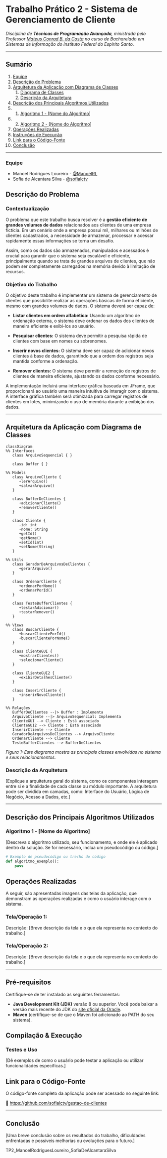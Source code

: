 # Trabalho Prático 2 - Sistema de Gerenciamento de Cliente

_Disciplina de **Técnicas de Programação Avançada**, ministrada pelo Professor [Mateus Conrad B. da Costa](https://github.com/mbarcosta) no curso de Bacharelado em Sistemas de Informação do Instituto Federal do Espírito Santo_.

---

## Sumário
1. [Equipe](#equipe)
2. [Descrição do Problema](#descrição-do-problema)
3. [Arquitetura da Aplicação com Diagrama de Classes](#arquitetura-da-aplicação-com-diagrama-de-classes)
    1. [Diagrama de Classes](#diagrama-de-classes)
    2. [Descrição da Arquitetura](#descrição-da-arquitetura)
6. [Descrição dos Principais Algoritmos Utilizados](#descrição-dos-principais-algoritmos-utilizados)
7.    1. [Algoritmo 1 - [Nome do Algoritmo]](#algoritmo-1---nome-do-algoritmo)
8.    2. [Algoritmo 2 - [Nome do Algoritmo]](#algoritmo-2---nome-do-algoritmo)
9. [Operações Realizadas](#operações-realizadas)
10. [Instruções de Execução](#instruções-de-execução)
11. [Link para o Código-Fonte](#link-para-o-código-fonte)
12. [Conclusão](#conclusão)

---
### Equipe

- Manoel Rodrigues Loureiro - [@ManoelRL](https://github.com/ManoelRL)
- Sofia de Alcantara Silva - [@sofialctv](https://sofialctv)

## Descrição do Problema

### Contextualização

O problema que este trabalho busca resolver é a **gestão eficiente de grandes volumes de dados** relacionados aos clientes de uma empresa fictícia. Em um cenário onde a empresa possui mil, milhares ou milhões de clientes cadastrados, a necessidade de armazenar, processar e acessar rapidamente essas informações se torna um desafio.

Assim, como os dados são armazenados, manipulados e acessados é crucial para garantir que o sistema seja escalável e eficiente, principalmente quando se trata de grandes arquivos de clientes, que não podem ser completamente carregados na memória devido à limitação de recursos.

### Objetivo do Trabalho

O objetivo deste trabalho é implementar um sistema de gerenciamento de clientes que possibilite realizar as operações básicas de forma eficiente, mesmo com grandes volumes de dados. O sistema deverá ser capaz de:

- **Listar clientes em ordem alfabética:** Usando um algoritmo de ordenação externa, o sistema deve ordenar os dados dos clientes de maneira eficiente e exibi-los ao usuário.

- **Pesquisar clientes:** O sistema deve permitir a pesquisa rápida de clientes com base em nomes ou sobrenomes.

- **Inserir novos clientes:** O sistema deve ser capaz de adicionar novos clientes à base de dados, garantindo que a ordem dos registros seja mantida conforme a ordenação.

- **Remover clientes:** O sistema deve permitir a remoção de registros de clientes de maneira eficiente, ajustando os dados conforme necessário.

A implementação incluirá uma interface gráfica baseada em JFrame, que proporcionará ao usuário uma maneira intuitiva de interagir com o sistema. A interface gráfica também será otimizada para carregar registros de clientes em lotes, minimizando o uso de memória durante a exibição dos dados.

---

## Arquitetura da Aplicação com Diagrama de Classes

```mermaid
classDiagram
%% Interfaces
   class ArquivoSequencial { }

   class Buffer { }

%% Models
   class ArquivoCliente {
      +lerArquivo()
      +salvarArquivo()
   }

   class BufferDeClientes {
      +adicionarCliente()
      +removerCliente()
   }

   class Cliente {
      -id: int
      -nome: String
      +getId()
      +getNome()
      +setId(int)
      +setNome(String)
   }

%% Utils
   class GeradorDeArquivosDeClientes {
      +gerarArquivo()
   }

   class OrdenarCliente {
      +ordenarPorNome()
      +ordenarPorId()
   }

   class TesteBufferClientes {
      +testarAdicionar()
      +testarRemover()
   }

%% Views
   class BuscarCliente {
      +buscarClientePorId()
      +buscarClientePorNome()
   }

   class ClienteGUI {
      +mostrarClientes()
      +selecionarCliente()
   }

   class ClienteGUI2 {
      +exibirDetalhesCliente()
   }

   class InserirCliente {
      +inserirNovoCliente()
   }

%% Relações
   BufferDeClientes --|> Buffer : Implementa
   ArquivoCliente --|> ArquivoSequencial: Implementa
   ClienteGUI --> Cliente : Está associado
   ClienteGUI2 --> Cliente : Está associado
   InserirCliente --> Cliente
   GeradorDeArquivosDeClientes --> ArquivoCliente
   OrdenarCliente --> Cliente
   TesteBufferClientes --> BufferDeClientes

```
_Figura 1: Este diagrama mostra as principais classes envolvidas no sistema e seus relacionamentos._

### Descrição da Arquitetura

[Explique a arquitetura geral do sistema, como os componentes interagem entre si e a finalidade de cada classe ou módulo importante. A arquitetura pode ser dividida em camadas, como: Interface do Usuário, Lógica de Negócio, Acesso a Dados, etc.]

---

## Descrição dos Principais Algoritmos Utilizados

### Algoritmo 1 - [Nome do Algoritmo]

[Descreva o algoritmo utilizado, seu funcionamento, e onde ele é aplicado dentro da solução. Se for necessário, inclua um pseudocódigo ou código.]

```python
# Exemplo de pseudocódigo ou trecho do código
def algoritmo_exemplo():
    pass
```

## Operações Realizadas

A seguir, são apresentadas imagens das telas da aplicação, que demonstram as operações realizadas e como o usuário interage com o sistema.

### Tela/Operação 1:
Descrição: [Breve descrição da tela e o que ela representa no contexto do trabalho.]

### Tela/Operação 2:
Descrição: [Breve descrição da tela e o que ela representa no contexto do trabalho.]

---
## Pré-requisitos
Certifique-se de ter instalado as seguintes ferramentas:
- **Java Development Kit (JDK)** versão 8 ou superior. Você pode baixar a versão mais recente do JDK do [site oficial da Oracle](https://www.oracle.com/java/technologies/javase-jdk11-downloads.html).
- **Maven** (certifique-se de que o Maven foi adicionado ao PATH do seu sistema).

## **Compilação & Execução**


### **Testes e Uso**
[Dê exemplos de como o usuário pode testar a aplicação ou utilizar funcionalidades específicas.]

## Link para o Código-Fonte
O código-fonte completo da aplicação pode ser acessado no seguinte link:

🔗 https://github.com/sofialctv/gestao-de-clientes

---
## Conclusão
[Uma breve conclusão sobre os resultados do trabalho, dificuldades enfrentadas e possíveis melhorias ou evoluções para o futuro.]


TP2_ManoelRodriguesLoureiro_SofiaDeAlcantaraSilva